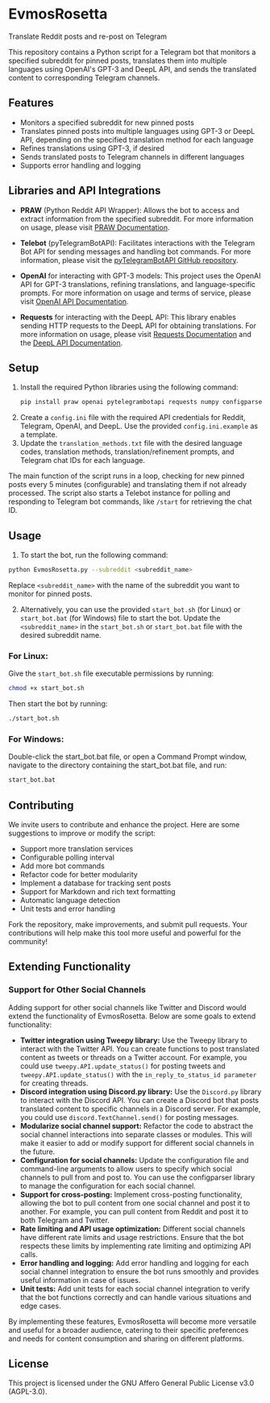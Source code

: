 # EvmosRosetta
Translate Reddit posts and re-post on Telegram

This repository contains a Python script for a Telegram bot that monitors a specified subreddit for pinned posts, translates them into multiple languages using OpenAI's GPT-3 and DeepL API, and sends the translated content to corresponding Telegram channels.

## Features
- Monitors a specified subreddit for new pinned posts
- Translates pinned posts into multiple languages using GPT-3 or DeepL API, depending on the specified translation method for each language
- Refines translations using GPT-3, if desired
- Sends translated posts to Telegram channels in different languages
- Supports error handling and logging

## Libraries and API Integrations
- **PRAW** (Python Reddit API Wrapper): 
  Allows the bot to access and extract information from the specified subreddit. For more information on usage, please visit [PRAW Documentation](https://praw.readthedocs.io/).

- **Telebot** (pyTelegramBotAPI): 
  Facilitates interactions with the Telegram Bot API for sending messages and handling bot commands. For more information, please visit the [pyTelegramBotAPI GitHub repository](https://github.com/eternnoir/pyTelegramBotAPI).

- **OpenAI** for interacting with GPT-3 models: 
  This project uses the OpenAI API for GPT-3 translations, refining translations, and language-specific prompts. For more information on usage and terms of service, please visit [OpenAI API Documentation](https://beta.openai.com/docs/).

- **Requests** for interacting with the DeepL API: 
  This library enables sending HTTP requests to the DeepL API for obtaining translations. For more information on usage, please visit [Requests Documentation](https://docs.python-requests.org/) and the [DeepL API Documentation](https://www.deepl.com/en/docs-api/).


## Setup
1. Install the required Python libraries using the following command:
    ```bash
    pip install praw openai pytelegrambotapi requests numpy configparser
    ```
2. Create a `config.ini` file with the required API credentials for Reddit, Telegram, OpenAI, and DeepL. Use the provided `config.ini.example` as a template.
3. Update the `translation_methods.txt` file with the desired language codes, translation methods, translation/refinement prompts, and Telegram chat IDs for each language.

The main function of the script runs in a loop, checking for new pinned posts every 5 minutes (configurable) and translating them if not already processed. The script also starts a Telebot instance for polling and responding to Telegram bot commands, like `/start` for retrieving the chat ID.

## Usage

1. To start the bot, run the following command:
```bash
python EvmosRosetta.py --subreddit <subreddit_name>
```

Replace `<subreddit_name>` with the name of the subreddit you want to monitor for pinned posts.

2. Alternatively, you can use the provided `start_bot.sh` (for Linux) or `start_bot.bat` (for Windows) file to start the bot. Update the `<subreddit_name>` in the `start_bot.sh` or `start_bot.bat` file with the desired subreddit name.

### For Linux:

Give the `start_bot.sh` file executable permissions by running:
```bash
chmod +x start_bot.sh
```
Then start the bot by running:
```bash
./start_bot.sh
```
### For Windows:

Double-click the start_bot.bat file, or open a Command Prompt window, navigate to the directory containing the start_bot.bat file, and run:
```bash
start_bot.bat
```
## Contributing
We invite users to contribute and enhance the project. Here are some suggestions to improve or modify the script:

- Support more translation services
- Configurable polling interval
- Add more bot commands
- Refactor code for better modularity
- Implement a database for tracking sent posts
- Support for Markdown and rich text formatting
- Automatic language detection
- Unit tests and error handling

Fork the repository, make improvements, and submit pull requests. Your contributions will help make this tool more useful and powerful for the community!

## Extending Functionality
### Support for Other Social Channels
Adding support for other social channels like Twitter and Discord would extend the functionality of EvmosRosetta. Below are some goals to extend functionality:

- **Twitter integration using Tweepy library:** Use the Tweepy library to interact with the Twitter API. You can create functions to post translated content as tweets or threads on a Twitter account. For example, you could use `tweepy.API.update_status()` for posting tweets and `tweepy.API.update_status()` with the `in_reply_to_status_id parameter` for creating threads. 
- **Discord integration using Discord.py library:** Use the `Discord.py` library to interact with the Discord API. You can create a Discord bot that posts translated content to specific channels in a Discord server. For example, you could use `discord.TextChannel.send()` for posting messages.
- **Modularize social channel support:** Refactor the code to abstract the social channel interactions into separate classes or modules. This will make it easier to add or modify support for different social channels in the future.
- **Configuration for social channels:** Update the configuration file and command-line arguments to allow users to specify which social channels to pull from and post to. You can use the configparser library to manage the configuration for each social channel.
- **Support for cross-posting:** Implement cross-posting functionality, allowing the bot to pull content from one social channel and post it to another. For example, you can pull content from Reddit and post it to both Telegram and Twitter.
- **Rate limiting and API usage optimization:** Different social channels have different rate limits and usage restrictions. Ensure that the bot respects these limits by implementing rate limiting and optimizing API calls.
- **Error handling and logging:** Add error handling and logging for each social channel integration to ensure the bot runs smoothly and provides useful information in case of issues.
- **Unit tests:** Add unit tests for each social channel integration to verify that the bot functions correctly and can handle various situations and edge cases.

By implementing these features, EvmosRosetta will become more versatile and useful for a broader audience, catering to their specific preferences and needs for content consumption and sharing on different platforms.

## License
This project is licensed under the GNU Affero General Public License v3.0 (AGPL-3.0).
